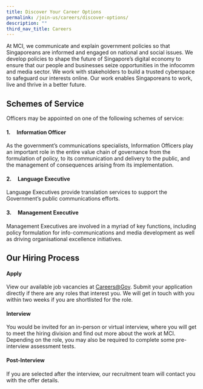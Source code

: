 ```yaml
---
title: Discover Your Career Options
permalink: /join-us/careers/discover-options/
description: ""
third_nav_title: Careers
---
```

At MCI, we communicate and explain government policies so that Singaporeans are informed and engaged on national and social issues. We develop policies to shape the future of Singapore’s digital economy to ensure that our people and businesses seize opportunities in the infocomm and media sector. We work with stakeholders to build a trusted cyberspace to safeguard our interests online. Our work enables Singaporeans to work, live and thrive in a better future.

## Schemes of Service

Officers may be appointed on one of the following schemes of service:

#### 1.     Information Officer

As the government’s communications specialists, Information Officers play an important role in the entire value chain of governance from the formulation of policy, to its communication and delivery to the public, and the management of consequences arising from its implementation.

#### 2.     Language Executive

Language Executives provide translation services to support the Government’s public communications efforts.

#### 3.     Management Executive

Management Executives are involved in a myriad of key functions, including policy formulation for info-communications and media development as well as driving organisational excellence initiatives.

## Our Hiring Process

#### Apply

View our available job vacancies at [Careers@Gov](https://www.careers.gov.sg/). Submit your application directly if there are any roles that interest you. We will get in touch with you within two weeks if you are shortlisted for the role.

#### Interview

You would be invited for an in-person or virtual interview, where you will get to meet the hiring division and find out more about the work at MCI. Depending on the role, you may also be required to complete some pre-interview assessment tests.

#### Post-Interview

If you are selected after the interview, our recruitment team will contact you with the offer details.